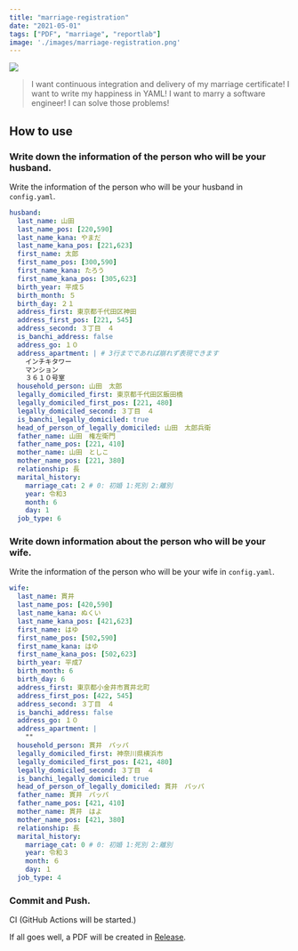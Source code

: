 ```yaml
---
title: "marriage-registration"
date: "2021-05-01"
tags: ["PDF", "marriage", "reportlab"]
image: './images/marriage-registration.png'
---
```


[![](https://i.imgur.com/PXDvU3s.png)](https://marriage-registration-landing-page.vercel.app/)

> I want continuous integration and delivery of my marriage certificate! I want to write my happiness in YAML! I want to marry a software engineer! I can solve those problems!

## How to use

### Write down the information of the person who will be your husband.

Write the information of the person who will be your husband in `config.yaml`.

```yaml
husband:
  last_name: 山田
  last_name_pos: [220,590]
  last_name_kana: やまだ
  last_name_kana_pos: [221,623]
  first_name: 太郎
  first_name_pos: [300,590]
  first_name_kana: たろう
  first_name_kana_pos: [305,623]
  birth_year: 平成５
  birth_month: ５
  birth_day: ２１
  address_first: 東京都千代田区神田
  address_first_pos: [221, 545]
  address_second: ３丁目　４
  is_banchi_address: false
  address_go: １０
  address_apartment: | # 3行までであれば崩れず表現できます
    インチキタワー
    マンション
    ３６１０号室
  household_person: 山田　太郎
  legally_domiciled_first: 東京都千代田区飯田橋
  legally_domiciled_first_pos: [221, 480]
  legally_domiciled_second: ３丁目　４
  is_banchi_legally_domiciled: true
  head_of_person_of_legally_domiciled: 山田　太郎兵衛
  father_name: 山田　権左衛門
  father_name_pos: [221, 410]
  mother_name: 山田　としこ
  mother_name_pos: [221, 380]
  relationship: 長
  marital_history:
    marriage_cat: 2 # 0: 初婚 1:死別 2:離別
    year: 令和3
    month: 6
    day: 1
  job_type: 6
```

### Write down information about the person who will be your wife.

Write the information of the person who will be your wife in `config.yaml`.

```yaml
wife:
  last_name: 貫井
  last_name_pos: [420,590]
  last_name_kana: ぬくい
  last_name_kana_pos: [421,623]
  first_name: はゆ
  first_name_pos: [502,590]
  first_name_kana: はゆ
  first_name_kana_pos: [502,623]
  birth_year: 平成7
  birth_month: 6
  birth_day: 6
  address_first: 東京都小金井市貫井北町
  address_first_pos: [422, 545]
  address_second: ３丁目　４
  is_banchi_address: false
  address_go: １０
  address_apartment: |
    ""
  household_person: 貫井　パッパ
  legally_domiciled_first: 神奈川県横浜市
  legally_domiciled_first_pos: [421, 480]
  legally_domiciled_second: ３丁目　４
  is_banchi_legally_domiciled: true
  head_of_person_of_legally_domiciled: 貫井　パッパ
  father_name: 貫井　パッパ
  father_name_pos: [421, 410]
  mother_name: 貫井　はよ
  mother_name_pos: [421, 380]
  relationship: 長
  marital_history:
    marriage_cat: 0 # 0: 初婚 1:死別 2:離別
    year: 令和３
    month: ６
    day: １
  job_type: 4
```

### Commit and Push.

CI (GitHub Actions will be started.)

If all goes well, a PDF will be created in [Release](https://github.com/tubone24/marriage_registration/releases).
